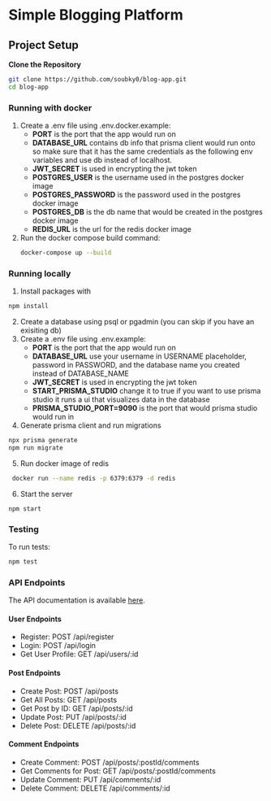 # Simple Blogging Platform
## Project Setup

**Clone the Repository**
   ``` bash
   git clone https://github.com/soubky0/blog-app.git
   cd blog-app
   ```
### Running with docker

1. Create a .env file using .env.docker.example:
    - **PORT** is the port that the app would run on
    - **DATABASE_URL** contains db info that prisma client would run onto so make sure that it has the same credentials as the following env variables and use db instead of localhost.
    - **JWT_SECRET** is used in encrypting the jwt token
    - **POSTGRES_USER** is the username used in the postgres docker image
    - **POSTGRES_PASSWORD** is the password used in the postgres docker image
    - **POSTGRES_DB** is the db name that would be created in the postgres docker image
    - **REDIS_URL** is the url for the redis docker image
2. Run the docker compose build command:
   ``` bash
   docker-compose up --build
   ```
### Running locally
1. Install packages with
``` bash
npm install
```
2. Create a database using psql or pgadmin (you can skip if you have an exisiting db) 
3. Create a .env file using .env.example:
   - **PORT** is the port that the app would run on
   - **DATABASE_URL** use your username in USERNAME placeholder, password in PASSWORD, and the database name you created instead of DATABASE_NAME
   - **JWT_SECRET** is used in encrypting the jwt token
   - **START_PRISMA_STUDIO** change it to true if you want to use prisma studio it runs a ui that visualizes data in the database
   - **PRISMA_STUDIO_PORT=9090** is the port that would prisma studio would run in
4. Generate prisma client and run migrations
``` bash
npx prisma generate
npm run migrate
```
5. Run docker image of redis
``` bash
 docker run --name redis -p 6379:6379 -d redis
```
6. Start the server
```
npm start
```

### Testing
To run tests:
``` bash
npm test
```
### API Endpoints

The API documentation is available [here](https://documenter.getpostman.com/view/33109124/2sA3QqhDkg).

#### User Endpoints

- Register: POST /api/register
- Login: POST /api/login
- Get User Profile: GET /api/users/:id

#### Post Endpoints

- Create Post: POST /api/posts
- Get All Posts: GET /api/posts
- Get Post by ID: GET /api/posts/:id
- Update Post: PUT /api/posts/:id
- Delete Post: DELETE /api/posts/:id

#### Comment Endpoints
- Create Comment: POST /api/posts/:postId/comments
- Get Comments for Post: GET /api/posts/:postId/comments
- Update Comment: PUT /api/comments/:id
- Delete Comment: DELETE /api/comments/:id
